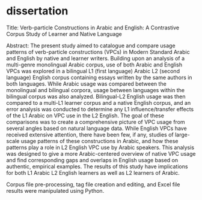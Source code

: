# dissertation
Title: Verb-particle Constructions in Arabic and English: A Contrastive Corpus Study of Learner and Native Language

Abstract: The present study aimed to catalogue and compare usage patterns of verb-particle constructions (VPCs) in Modern Standard Arabic and English by native and learner writers. Building upon an analysis of a multi-genre monolingual Arabic corpus, use of both Arabic and English VPCs was explored in a bilingual L1 (first language) Arabic L2 (second language) English corpus containing essays written by the same authors in both languages. While Arabic usage was compared between the monolingual and bilingual corpora, usage between languages within the bilingual corpus was also analyzed. Bilingual-L2 English usage was then compared to a multi-L1 learner corpus and a native English corpus, and an error analysis was conducted to determine any L1 influence/transfer effects of the L1 Arabic on VPC use in the L2 English. The goal of these comparisons was to create a comprehensive picture of VPC usage from several angles based on natural language data. While English VPCs have received extensive attention, there have been few, if any, studies of large-scale usage patterns of these constructions in Arabic, and how these patterns play a role in L2 English VPC use by Arabic speakers. This analysis was designed to give a more Arabic-centered overview of native VPC usage and find corresponding gaps and overlaps in English usage based on authentic, empirical examples. The results of this study have implications for both L1 Arabic L2 English learners as well as L2 learners of Arabic.

Corpus file pre-processing, tag file creation and editing, and Excel file results were manipulated using Python.
